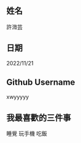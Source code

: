姓名
----
許溦芸

日期
----
2022/11/21

Github Username
---------------
xwyyyyy

我最喜歡的三件事
---------------
睡覺 玩手機 吃飯

